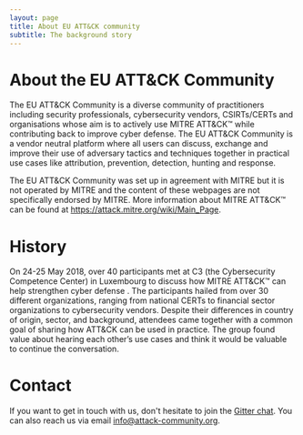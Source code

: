 ```yaml
---
layout: page
title: About EU ATT&CK community
subtitle: The background story
---
```


# About the EU ATT&CK Community

The EU ATT&CK Community is a diverse community of practitioners including security professionals, cybersecurity vendors, CSIRTs/CERTs and organisations whose aim is to actively use MITRE ATT&CK™ while contributing back to improve cyber defense. The EU ATT&CK Community is a vendor neutral platform where all users can discuss, exchange and improve their use of adversary tactics and techniques together in practical use cases like attribution, prevention, detection, hunting and response.

The EU ATT&CK Community was set up in agreement with MITRE but it is not operated by MITRE and the content of these webpages are not specifically endorsed by MITRE. More information about MITRE ATT&CK™ can be found at https://attack.mitre.org/wiki/Main_Page.

# History

On 24-25 May 2018, over 40 participants met at C3 (the Cybersecurity Competence Center) in Luxembourg to discuss how MITRE ATT&CK™ can help strengthen cyber defense . The participants hailed from over 30 different organizations, ranging from national CERTs to financial sector organizations to cybersecurity vendors. Despite their differences in country of origin, sector, and background, attendees came together with a common goal of sharing how ATT&CK can be used in practice. The group found value about hearing each other’s use cases and think it would be valuable to continue the conversation.

# Contact

If you want to get in touch with us, don't hesitate to join the [Gitter chat](https://gitter.im/attack-community/Lobby#). You can also reach us via email info@attack-community.org.
